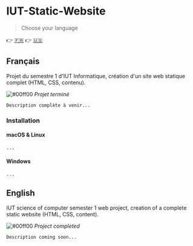 # IUT-Static-Website

> Choose your language

:point_right: [:fr:](#français) :point_right: [:us:](#english)

## Français

Projet du semestre 1 d'IUT Informatique, création d'un site web statique complet (HTML, CSS, contenu).

![#00ff00](https://placehold.it/15/00ff00/000000?text=+)   *Projet terminé*

`Description complète à venir...`

### Installation

#### macOS & Linux

```sh
...
```

#### Windows

```sh
...
```

## English

IUT science of computer semester 1 web project, creation of a complete static website (HTML, CSS, content).

![#00ff00](https://placehold.it/15/00ff00/000000?text=+)   *Project completed*

`Description coming soon...`
